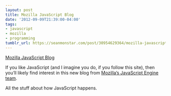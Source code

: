 ```yaml
---
layout: post
title: Mozilla JavaScript Blog
date: '2012-09-09T21:39:00-04:00'
tags:
- javascript
- mozilla
- programming
tumblr_url: https://seanmonstar.com/post/30954629364/mozilla-javascript-blog
---
```

[Mozilla JavaScript Blog](https://blog.mozilla.org/javascript/)  

If you like JavaScript (and I imagine you do, if you follow this site), then you’ll likely find interest in this new blog from [Mozilla’s JavaScript Engine team](https://blog.mozilla.org/javascript/).

All the stuff about how JavaScript happens.

